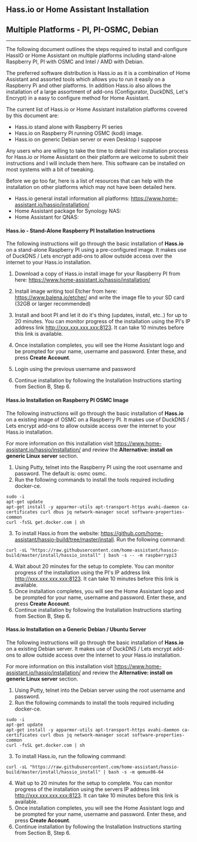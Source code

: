 ## Hass.io or Home Assistant Installation

## Multiple Platforms - PI, PI-OSMC, Debian

------

The following document outlines the steps required to install and configure HassIO or Home Assistant on multiple platforms including stand-alone Raspberry PI, PI with OSMC and Intel / AMD with Debian.

The preferred software distribution is Hass.io as it is a combination of Home Assistant and assorted tools which allows you to run it easily on a Raspberry Pi and other platforms.  In addition Hass.io also allows the installation of a large assortment of add-ons (Configurator, DuckDNS, Let's Encrypt) in a easy to configure method for Home Assistant.

The current list of Hass.io or Home Assistant installation platforms covered by this document are:

- Hass.io stand alone with Raspberry PI series
- Hass.io on Raspberry PI running OSMC (kodi) image.
- Hass.io on generic Debian server or even Desktop I suppose 

Any users who are willing to take the time to detail their installation process for Hass.io or Home Assistant on their platform are welcome to submit their instructions and I will include them here.  This software can be installed on most systems with a bit of tweaking.

Before we go too far, here is a list of resources that can help with the installation on other platforms which may not have been detailed here. 

- Hass.io general install information all platforms:  https://www.home-assistant.io/hassio/installation/
- Home Assistant package for Synology NAS:  
- Home Assistant for QNAS:  



#### Hass.io - Stand-Alone Raspberry PI Installation Instructions

The following instructions will go through the basic installation of **Hass.io** on a stand-alone Raspberry PI using a pre-configured image.  It makes use of DuckDNS / Lets encrypt add-ons to allow outside access over the internet to your Hass.io installation.  

1. Download a copy of Hass.io install image for your Raspberry PI from here:  https://www.home-assistant.io/hassio/installation/

2. Install image writing tool Etcher from here:  https://www.balena.io/etcher/ and write the image file to your SD card (32GB or larger recommended)

3. Install and boot PI and let it do it's thing (updates, install, etc..) for up to 20 minutes.  You can monitor progress of the installation using the PI's IP address link http://xxx.xxx.xxx.xxx:8123.  It can take 10 minutes before this link is available.

4. Once installation completes, you will see the Home Assistant logo and be prompted for your name, username and password.  Enter these, and press **Create Account**.

5. Login using the previous username and password

6. Continue installation by following the Installation Instructions starting from Section B, Step 6.  

   


#### Hass.io Installation on Raspberry PI OSMC Image

The following instructions will go through the basic installation of **Hass.io** on a existing image of OSMC on a Raspberry PI. It makes use of DuckDNS / Lets encrypt add-ons to allow outside access over the internet to your Hass.io installation.  

For more information on this installation visit   https://www.home-assistant.io/hassio/installation/ and review the **Alternative: install on generic Linux server** section.

1. Using Putty, telnet into the Raspberry PI using the root username and password.  The default is: osmc osmc.
2. Run the following commands to install the tools required including docker-ce.
```
sudo -i
apt-get update
apt-get install -y apparmor-utils apt-transport-https avahi-daemon ca-certificates curl dbus jq network-manager socat software-properties-common
curl -fsSL get.docker.com | sh
```

3. To install Hass.io from the website:  https://github.com/home-assistant/hassio-build/tree/master/install. Run the following command:

```
curl -sL "https://raw.githubusercontent.com/home-assistant/hassio-build/master/install/hassio_install" | bash -s -- -m raspberrypi3
```
4. Wait about 20 minutes for the setup to complete.  You can monitor progress of the installation using the PI's IP address link http://xxx.xxx.xxx.xxx:8123.  It can take 10 minutes before this link is available.
5. Once installation completes, you will see the Home Assistant logo and be prompted for your name, username and password.  Enter these, and press **Create Account**.
6. Continue installation by following the Installation Instructions starting from Section B, Step 6.  



#### Hass.io Installation on a Generic Debian / Ubuntu Server

The following instructions will go through the basic installation of **Hass.io** on a existing Debian server. It makes use of DuckDNS / Lets encrypt add-ons to allow outside access over the internet to your Hass.io installation.  

For more information on this installation visit   https://www.home-assistant.io/hassio/installation/ and review the **Alternative: install on generic Linux server** section.

1. Using Putty, telnet into the Debian server using the root username and password.  
2. Run the following commands to install the tools required including docker-ce.

```
sudo -i
apt-get update
apt-get install -y apparmor-utils apt-transport-https avahi-daemon ca-certificates curl dbus jq network-manager socat software-properties-common
curl -fsSL get.docker.com | sh
```
3. To install Hass.io, run the following command:

```
curl -sL "https://raw.githubusercontent.com/home-assistant/hassio-build/master/install/hassio_install" | bash -s -m qemux86-64
```
4. Wait up to 20 minutes for the setup to complete.  You can monitor progress of the installation using the servers IP address link http://xxx.xxx.xxx.xxx:8123.  It can take 10 minutes before this link is available.
5. Once installation completes, you will see the Home Assistant logo and be prompted for your name, username and password.  Enter these, and press **Create Account**.
6. Continue installation by following the Installation Instructions starting from Section B, Step 6.

